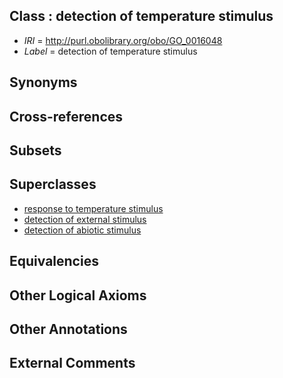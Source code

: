 
## Class : detection of temperature stimulus

 * *IRI* = http://purl.obolibrary.org/obo/GO_0016048
 * *Label* = detection of temperature stimulus

## Synonyms


## Cross-references


## Subsets


## Superclasses

 * [response to temperature stimulus](../../GO/66/GO_0009266.md)
 * [detection of external stimulus](../../GO/81/GO_0009581.md)
 * [detection of abiotic stimulus](../../GO/82/GO_0009582.md)

## Equivalencies


## Other Logical Axioms


## Other Annotations


## External Comments

